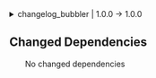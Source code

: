 <details>
  <summary>changelog_bubbler | 1.0.0 -> 1.0.0</summary>
    <div style="padding-left: 2em; padding-bottom: 1em">
    CHANGELOG.md did not contain changes
  </div>

</details>


## Changed Dependencies
  <div style="padding-left: 2em; padding-bottom: 1em">
    No changed dependencies
  </div>

